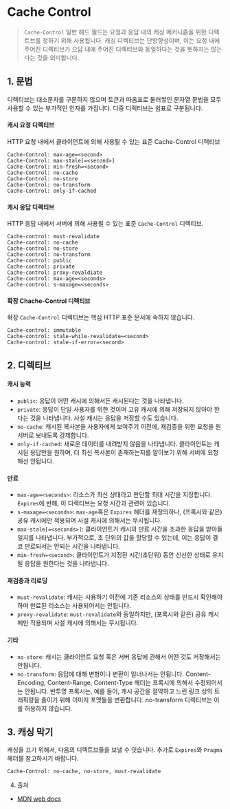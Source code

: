 # Cache Control

> `Cache-Control` 일반 헤드 필드는 요청과 응답 내의 캐싱 메커니즘을 위한 디렉트브를 정하기 위해 사용됩니다. 캐싱 디렉티브는 단방향성이며, 이는 요청 내에 주어진 디렉티브가 으답 내에 주어진 디렉티브와 동일하다는 것을 뜻하지는 않는다는 것을 의미합니다.

## 1. 문법

디렉티브는 대소문자를 구문하지 않으며 토큰과 따옴표로 둘러쌓인 문자열 문법을 모두 사용할 수 있는 부가적인 인자를 가집니다. 다중 디렉티브는 쉼표로 구분됩니다.

#### 캐시 요청 디렉티브

HTTP 요청 내에서 클라이언트에 의해 사용될 수 있는 표준 Cache-Control 디렉티브

```
Cache-Control: max-age=<second>
Cache-Control: max-stale[=<second>]
Cache-Control: min-fresh=<second>
Cache-Control: no-cache
Cache-Control: no-store
Cache-Control: no-transform
Cache-Control: only-if-cached
```

#### 캐시 응답 디렉티브

HTTP 응답 내에서 서버에 의해 사용될 수 있는 표준 `Cache-Control` 디렉티브.

```
Cache-control: must-revalidate
Cache-control: no-cache
Cache-control: no-store
Cache-control: no-transform
Cache-control: public
Cache-control: private
Cache-control: proxy-revaldiate
Cache-control: max-age=<seconds>
Cache-control: s-maxage=<seconds>
```

#### 확장 Chache-Control 디렉티브

확장 `Cache-Control` 디렉티브는 핵심 HTTP 표준 문서에 속하지 않습니다.

```
Cache-control: immutable
Cache-control: stale-while-revalidate=<second>
Cache-control: stale-if-error=<second>
```

## 2. 디렉티브

#### 캐시 능력

- `public`: 응답이 어떤 캐시에 의해서든 캐시된다는 것을 나타냅니다.
- `private`: 응답이 단일 사용자를 위한 것이며 고유 캐시에 의해 저장되지 않아야 한다는 것을 나타냅니다. 사설 캐시는 응답을 저장할 수도 있습니다.
- `no-cache`: 캐시된 복사본을 사용자에게 보여주기 이전에, 재검증을 위한 요청을 원 서버로 보내도록 강제합니다.
- `only-if-cached`: 새로운 데이터를 내려받지 않음을 나타냅니다. 클라이언트는 캐시된 응답만을 원하며, 더 최신 복사본이 존재하는지를 알아보기 위해 서버에 요청해선 안됩니다.

#### 만료

- `max-age=<seconds>`: 리소스가 최신 상태라고 판단할 최대 시간을 지정합니다. `Expires`에 반해, 이 디렉티브는 요청 시간과 관련이 있습니다.
- `s-maxage=<seconds>`: `max-age`혹은 `Expires` 헤더를 재정의하나, (프록시와 같은) 공유 캐시에만 적용되며 사설 캐시에 의해서는 무시됩니다.
- `max-stale[=<seconds>]`: 클라이언트가 캐시의 만료 시간을 초과한 응답을 받아들일지를 나타냅니다. 부가적으로, 초 단위의 값을 할당할 수 있는데, 이는 응답이 결코 만료되서는 안되는 시간을 나타냅니다.
- `min-fresh=<second>`: 클라이언트가 지정된 시간(초단위) 동안 신선한 상태로 유지될 응답을 원한다는 것을 나타냅니다.

#### 재검증과 리로딩

- `must-revalidate`: 캐시는 사용하기 이전에 기존 리소스의 상태를 반드시 확인해야 하며 만료된 리소스는 사용되어서는 안됩니다.
- `proxy-revalidate`: `must-revalidate`와 동일하지만, (포록시와 같은) 공유 캐시메만 적용되며 사설 캐시에 의해서는 무시됩니다.

#### 기타

- `no-store`: 캐시는 클라이언트 요청 혹은 서버 응답에 관해서 어떤 것도 저장해서는 안됩니다.
- `no-transform`: 응답에 대해 변형이나 변환이 일너나서는 안됩니다. Content-Encoding, Content-Range, Content-Type 헤더는 프록시에 의해서 수정되어서는 안됩니다. 반투명 프록시는, 예를 들어, 캐시 공간을 절약하고 느린 링크 상의 트래픽량을 줄이기 위해 이미지 포맷들을 변환합니다. no-transform 디렉티브는 이를 허용하지 않습니다.

## 3. 캐싱 막기

캐싱을 끄기 위해서, 다음의 디렉트브들을 보낼 수 잇습니다. 추가로 `Expires`와 `Pragma`헤더를 참고하시기 바랍니다.

```
Cache-Control: no-cache, no-store, must-revalidate
```

4. 출처

- [MDN web docs](https://developer.mozilla.org/ko/docs/Web/HTTP/Headers/Cache-Control)
